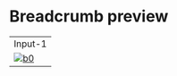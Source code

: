 # Breadcrumb preview

<table>
  <tr>
    <td width="100%" class="mb-11">Input-1</td>
  </tr>

  <tr>
    <td width="50%">
      <a href="https://github.com/Clueless-Community/seamless-ui/blob/main/Inputs/src/validation.html">
        <img src="https://i.postimg.cc/SsVBVq2y/Screenshot-2022-12-25-at-5-22-38-PM.png" alt="b0" border="0" />
      </a>
    </td>
    
  
</table>

